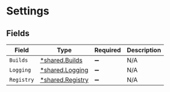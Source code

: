 # Settings


## Fields

| Field                                               | Type                                                | Required                                            | Description                                         |
| --------------------------------------------------- | --------------------------------------------------- | --------------------------------------------------- | --------------------------------------------------- |
| `Builds`                                            | [*shared.Builds](../../models/shared/builds.md)     | :heavy_minus_sign:                                  | N/A                                                 |
| `Logging`                                           | [*shared.Logging](../../models/shared/logging.md)   | :heavy_minus_sign:                                  | N/A                                                 |
| `Registry`                                          | [*shared.Registry](../../models/shared/registry.md) | :heavy_minus_sign:                                  | N/A                                                 |